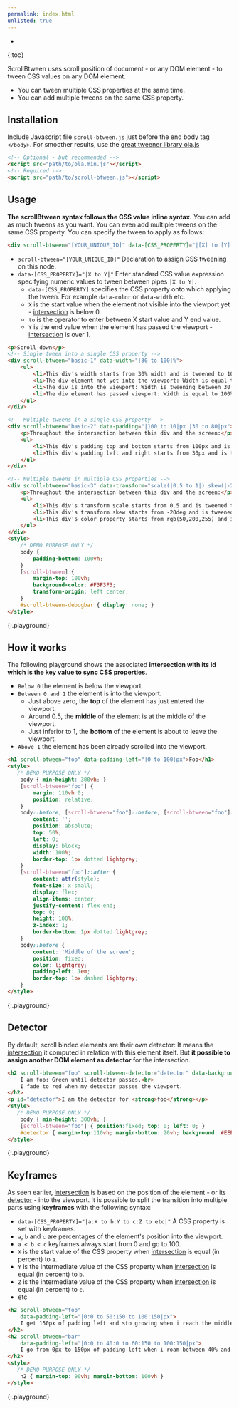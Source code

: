 ```yaml
---
permalink: index.html
unlisted: true
---
```


* 
{:toc}

ScrollBtween uses scroll position of document - or any DOM element - to tween CSS values on any DOM element.

* You can tween multiple CSS properties at the same time.
* You can add multiple tweens on the same CSS property.

## Installation

Include Javascript file `scroll-btween.js` just before the end body tag `</body>`. For smoother results, use the [great tweener library ola.js](https://github.com/franciscop/ola)

```html
<!-- Optional - but recommended -->
<script src="path/to/ola.min.js"></script>
<!-- Required -->
<script src="path/to/scroll-btween.js"></script>
```

## Usage

**The scrollBtween syntax follows the CSS value inline syntax.** You can add as much tweens as you want. You can even add multiple tweens on the same CSS property. You can specify the tween to apply as follows:

```html
<div scroll-btween="[YOUR_UNIQUE_ID]" data-[CSS_PROPERTY]="|[X] to [Y]|"></div>
```

* `scroll-btween="[YOUR_UNIQUE_ID]"` Declaration to assign CSS tweening on this node.
* `data-[CSS_PROPERTY]="|X to Y|"` Enter standard CSS value expression specifying numeric values to tween between pipes `|X to Y|`.
    * `data-[CSS_PROPERTY]` specifies the CSS property onto which applying the tween. For example `data-color` or `data-width` etc.
    * `X` is the start value when the element not visible into the viewport yet - [intersection](#how-it-works) is below 0.
    * ` to ` is the operator to enter between X start value and Y end value.
    * `Y` is the end value when the element has passed the viewport - [intersection](#how-it-works) is over 1.


```html
<p>Scroll down</p>
<!-- Single tween into a single CSS property -->
<div scroll-btween="basic-1" data-width="|30 to 100|%">
    <ul>
        <li>This div's width starts from 30% width and is tweened to 100% throughout the intersection between itself and screen</li>
        <li>The div element not yet into the viewport: Width is equal to 30%</li>
        <li>The div is into the viewport: Width is tweening between 30 and 100 proportionally to the element's position.</li>
        <li>The div element has passed viewport: Width is equal to 100%</li>
    </ul>
</div>

<!-- Multiple tweens in a single CSS property -->
<div scroll-btween="basic-2" data-padding="|100 to 10|px |30 to 80|px">
    <p>Throughout the intersection between this div and the screen:</p>
    <ul>
        <li>This div's padding top and bottom starts from 100px and is tweened to 10px</li>
        <li>This div's padding left and right starts from 30px and is tweened to 80px</li>
    </ul>
</div>

<!-- Multiple tweens in multiple CSS properties -->
<div scroll-btween="basic-3" data-transform="scale(|0.5 to 1|) skew(|-20 to 20|deg)" data-color="rgb(|50 to 100|,|200 to 100|,|255 to 0|)">
    <p>Throughout the intersection between this div and the screen:</p>
    <ul>
        <li>This div's transform scale starts from 0.5 and is tweened to 1</li>
        <li>This div's transform skew starts from -20deg and is tweened to 20deg</li>
        <li>This div's color property starts from rgb(50,200,255) and is tweened to rgb(100,100,0)</li>
    </ul>
</div>
<style>
    /* DEMO PURPOSE ONLY */
    body {
        padding-bottom: 100vh;
    }
    [scroll-btween] {
        margin-top: 100vh;
        background-color: #F3F3F3;
        transform-origin: left center;
    }
    #scroll-btween-debugbar { display: none; }
</style>
```
{:.playground}

## How it works

The following playground shows the associated **intersection with its id which is the key value to sync CSS properties**. 
* `Below 0` the element is below the viewport. 
* `Between 0 and 1` the element is into the viewport. 
    * Just above zero, the **top** of the element has just entered the viewport. 
    * Around 0.5, the **middle** of the element is at the middle of the viewport. 
    * Just inferior to 1, the **bottom** of the element is about to leave the viewport.
* `Above 1` the element has been already scrolled into the viewport. 

```html
<h1 scroll-btween="foo" data-padding-left="|0 to 100|px">Foo</h1>
<style>
   /* DEMO PURPOSE ONLY */
    body { min-height: 300vh; }
    [scroll-btween="foo"] { 
        margin: 110vh 0;
        position: relative;
    }
    body::before, [scroll-btween="foo"]::before, [scroll-btween="foo"]::after {
        content: '';
        position: absolute;
        top: 50%;
        left: 0;
        display: block;
        width: 100%;
        border-top: 1px dotted lightgrey;
    }
    [scroll-btween="foo"]::after {
        content: attr(style);
        font-size: x-small;
        display: flex;
        align-items: center;
        justify-content: flex-end;
        top: 0;
        height: 100%;
        z-index: 1;
        border-bottom: 1px dotted lightgrey;
    }
    body::before {
        content: 'Middle of the screen';
        position: fixed;
        color: lightgrey;
        padding-left: 1em;
        border-top: 1px dashed lightgrey;
    }
</style>

```
{:.playground}

## Detector

By default, scroll binded elements are their own detector: It means the [intersection](#how-it-works) it computed in relation with this element itself. But **it possible to assign another DOM element as detector** for the intersection.

```html
<h2 scroll-btween="foo" scroll-btween-detector="detector" data-background-color="rgb(|0 to 255|,|255 to 0|,0)">
    I am foo: Green until detector passes.<br>
    I fade to red when my detector passes the viewport.
</h2>
<p id="detector">I am the detector for <strong>foo</strong></p>
<style>
   /* DEMO PURPOSE ONLY */
    body { min-height: 300vh; }
    [scroll-btween="foo"] { position:fixed; top: 0; left: 0; }
    #detector { margin-top:110vh; margin-bottom: 20vh; background: #EEE }
</style>
```
{:.playground}

## Keyframes

As seen earlier, [intersection](#how-it-works) is based on the position of the element - or its [detector](#Detector) - into the viewport. 
It is possible to split the transition into multiple parts using **keyframes** with the following syntax:

* `data-[CSS_PROPERTY]="|a:X to b:Y to c:Z to etc|"` A CSS property is set with keyframes.
* `a`, `b` and `c` are percentages of the element's position into the viewport.
* `a < b < c` keyframes always start from 0 and go to 100.
* `X` is the start value of the CSS property when [intersection](#how-it-works) is equal (in percent) to `a`.
* `Y` is the intermediate value of the CSS property when [intersection](#how-it-works) is equal (in percent) to `b`.
* `Z` is the intermediate value of the CSS property when [intersection](#how-it-works) is equal (in percent) to `c`.
* etc


```html
<h2 scroll-btween="foo"
    data-padding-left="|0:0 to 50:150 to 100:150|px">
    I get 150px of padding left and sto growing when i reach the middle of the screen.
</h2>
<h2 scroll-btween="bar"
    data-padding-left="|0:0 to 40:0 to 60:150 to 100:150|px">
    I go from 0px to 150px of padding left when i roam between 40% and 60% of the screen.
</h2>
<style>
   /* DEMO PURPOSE ONLY */
    h2 { margin-top: 90vh; margin-bottom: 100vh }
</style>
```
{:.playground}



